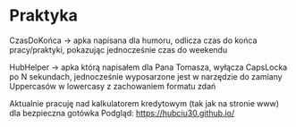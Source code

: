 # Praktyka
CzasDoKońca -> apka napisana dla humoru, odlicza czas do końca pracy/praktyki, pokazując jednocześnie czas do weekendu

 HubHelper -> apka którą napisałem dla Pana Tomasza, wyłącza CapsLocka po N sekundach, jednocześnie wyposarzone jest w narzędzie do zamiany Uppercasów w lowercasy z zachowaniem formatu zdań

Aktualnie pracuję nad kalkulatorem kredytowym (tak jak na stronie www) dla bezpieczna gotówka
Podgląd: https://hubciu30.github.io/
